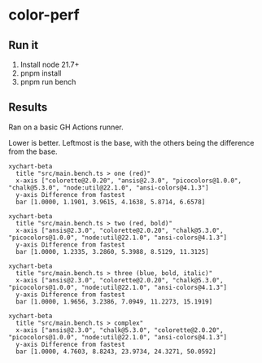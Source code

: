 # color-perf

## Run it

1. Install node 21.7+
1. pnpm install
1. pnpm run bench

## Results

Ran on a basic GH Actions runner.

Lower is better. Leftmost is the base, with the others being the difference from the base.

<!-- charts -->

```mermaid
xychart-beta
  title "src/main.bench.ts > one (red)"
  x-axis ["colorette@2.0.20", "ansis@2.3.0", "picocolors@1.0.0", "chalk@5.3.0", "node:util@22.1.0", "ansi-colors@4.1.3"]
  y-axis Difference from fastest
  bar [1.0000, 1.1901, 3.9615, 4.1638, 5.8714, 6.6578]
```

```mermaid
xychart-beta
  title "src/main.bench.ts > two (red, bold)"
  x-axis ["ansis@2.3.0", "colorette@2.0.20", "chalk@5.3.0", "picocolors@1.0.0", "node:util@22.1.0", "ansi-colors@4.1.3"]
  y-axis Difference from fastest
  bar [1.0000, 1.2335, 3.2860, 5.3988, 8.5129, 11.3125]
```

```mermaid
xychart-beta
  title "src/main.bench.ts > three (blue, bold, italic)"
  x-axis ["ansis@2.3.0", "colorette@2.0.20", "chalk@5.3.0", "picocolors@1.0.0", "node:util@22.1.0", "ansi-colors@4.1.3"]
  y-axis Difference from fastest
  bar [1.0000, 1.9656, 3.2386, 7.0949, 11.2273, 15.1919]
```

```mermaid
xychart-beta
  title "src/main.bench.ts > complex"
  x-axis ["ansis@2.3.0", "chalk@5.3.0", "colorette@2.0.20", "picocolors@1.0.0", "node:util@22.1.0", "ansi-colors@4.1.3"]
  y-axis Difference from fastest
  bar [1.0000, 4.7603, 8.8243, 23.9734, 24.3271, 50.0592]
```
